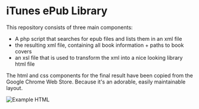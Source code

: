 iTunes ePub Library
===================

This repository consists of three main components:

- A php script that searches for epub files and lists them in an xml file
- the resulting xml file, containing all book information + paths to book covers
- an xsl file that is used to transform the xml into a nice looking library html file


The html and css components for the final result have been copied from the Google Chrome Web Store. Because it's an adorable, easily maintainable layout.

![Example HTML](https://github.com/frostrubin/iTunes-ePub-Library/raw/gh-pages/screenshot1.png)